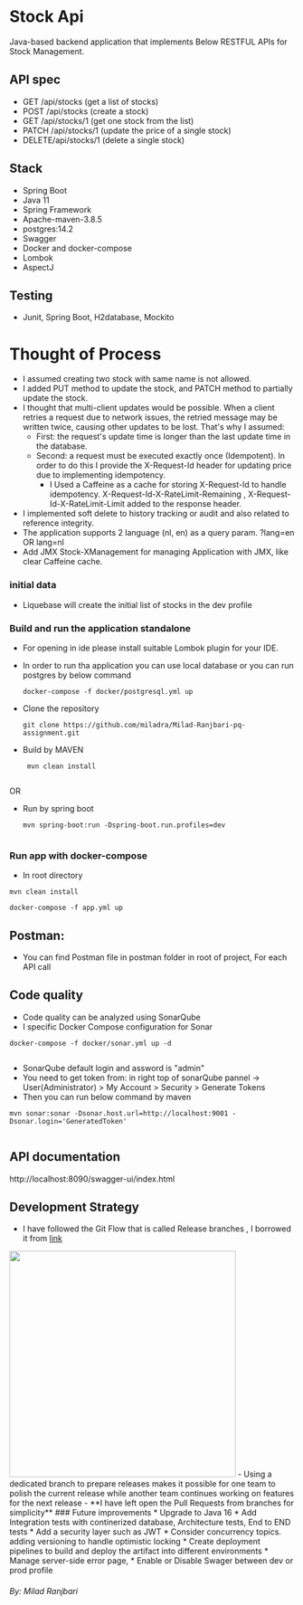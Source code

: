 # Stock Api
   Java-based backend application that implements Below RESTFUL APIs for Stock Management.

## API spec
   - GET /api/stocks (get a list of stocks)
   - POST /api/stocks (create a stock)
   - GET /api/stocks/1 (get one stock from the list)
   - PATCH /api/stocks/1 (update the price of a single stock)
   - DELETE/api/stocks/1 (delete a single stock)

## Stack 
   * Spring Boot
   * Java 11
   * Spring Framework
   * Apache-maven-3.8.5
   * postgres:14.2
   * Swagger
   * Docker and docker-compose
   * Lombok
   * AspectJ

## Testing
   * Junit, Spring Boot, H2database, Mockito
  
# Thought of Process


   - I assumed creating two stock with same name is not allowed.
   - I added PUT method to update the stock, and PATCH method to partially update the stock.
   - I thought that multi-client updates would be possible. When a client retries a request due to network issues, the retried message may be written twice, causing other updates to be lost. That's why I assumed:
      - First: the request's update time is longer than the last update time in the database.
      - Second: a request must be executed exactly once (Idempotent). In order to do this I provide the X-Request-Id header for updating price due to implementing idempotency.
        - I Used a Caffeine as a cache for storing X-Request-Id to handle idempotency. X-Request-Id-X-RateLimit-Remaining , X-Request-Id-X-RateLimit-Limit added to the response header.
   - I implemented soft delete to history tracking or audit and also related to reference integrity.
   - The application supports 2 language (nl, en) as a query param. ?lang=en OR lang=nl
   - Add JMX Stock-XManagement for managing Application with JMX, like clear Caffeine cache.

### initial data

   - Liquebase will create the initial list of stocks in the dev profile
   
### Build and run the application standalone

   - For opening in ide please install suitable Lombok plugin for your IDE.

   - In order to run tha application you can use local database or you can run postgres by below command
    
       ```
       docker-compose -f docker/postgresql.yml up
       
       ```
    
   - Clone the repository

        ```
        git clone https://github.com/miladra/Milad-Ranjbari-pq-assignment.git
        
        ```
        
   - Build by MAVEN
    
        ```
         mvn clean install
         
        ```
   OR
   - Run by spring boot
     
        ```
        mvn spring-boot:run -Dspring-boot.run.profiles=dev
           
        ```   

### Run app with docker-compose

   - In root directory
   
   ```
   mvn clean install

   docker-compose -f app.yml up
   ```

## Postman:

   - You can find Postman file in postman folder in root of project, For each API call
   
## Code quality

   - Code quality can be analyzed using SonarQube
   - I specific Docker Compose configuration for Sonar
    
   ```
   docker-compose -f docker/sonar.yml up -d
    
   ```
   - SonarQube default login and assword is "admin"
   - You need to get token from: in right top of sonarQube pannel -> User(Administrator) > My Account > Security > Generate Tokens
   - Then you can run below command by maven
    
   ```
   mvn sonar:sonar -Dsonar.host.url=http://localhost:9001 -Dsonar.login='GeneratedToken'
    
   ```
  
## API documentation

   http://localhost:8090/swagger-ui/index.html

## Development Strategy

   - I have followed the Git Flow that is called Release branches , I borrowed it from [link](https://www.atlassian.com/git/tutorials/comparing-workflows/gitflow-workflow#Release%20branches)
   <img src="https://wac-cdn.atlassian.com/dam/jcr:8f00f1a4-ef2d-498a-a2c6-8020bb97902f/03%20Release%20branches.svg" width="400" height="400" />
   - Using a dedicated branch to prepare releases makes it possible for one team to polish the current release while another team continues working on features for the next release
   - **I have left open the Pull Requests from branches for simplicity**
### Future improvements
   * Upgrade to Java 16
   * Add Integration tests with continerized database, Architecture tests, End to END tests
   * Add a security layer such as JWT
   * Consider concurrency topics. adding versioning to handle optimistic locking
   * Create deployment pipelines to build and deploy the artifact into different environments
   * Manage server-side error page,
   * Enable or Disable Swager between dev or prod profile

###### By: Milad Ranjbari

